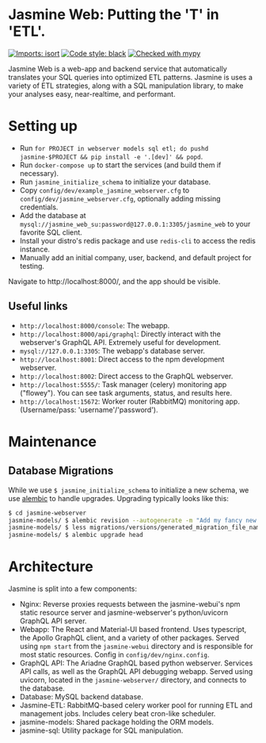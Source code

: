 Jasmine Web: Putting the 'T' in 'ETL'.
==================================
[![Imports: isort](https://img.shields.io/badge/%20imports-isort-%231674b1?style=flat&labelColor=ef8336)](https://pycqa.github.io/isort/)
[![Code style: black](https://img.shields.io/badge/code%20style-black-000000.svg)](https://github.com/psf/black)
[![Checked with mypy](http://www.mypy-lang.org/static/mypy_badge.svg)](http://mypy-lang.org/)

Jasmine Web is a web-app and backend service that automatically translates your SQL queries into optimized ETL patterns.
Jasmine is uses a variety of ETL strategies, along with a SQL manipulation library, to make your analyses easy, near-realtime, and performant.

Setting up
==========
- Run `for PROJECT in webserver models sql etl; do pushd jasmine-$PROJECT && pip install -e '.[dev]' && popd`.
- Run `docker-compose up` to start the services (and build them if necessary).
- Run `jasmine_initialize_schema` to initialize your database.
- Copy `config/dev/example_jasmine_webserver.cfg` to `config/dev/jasmine_webserver.cfg`, optionally adding missing credentials.
- Add the database at `mysql://jasmine_web_su:password@127.0.0.1:3305/jasmine_web` to your favorite SQL client.
- Install your distro's redis package and use `redis-cli` to access the redis instance.
- Manually add an initial company, user, backend, and default project for testing.

Navigate to http://localhost:8000/, and the app should be visible.

Useful links
------------
- `http://localhost:8000/console`: The webapp.
- `http://localhost:8000/api/graphql`: Directly interact with the webserver's GraphQL API. Extremely useful for development.
- `mysql://127.0.0.1:3305`: The webapp's database server.
- `http://localhost:8001`: Direct access to the npm development webserver.
- `http://localhost:8002`: Direct access to the GraphQL webserver.
- `http://localhost:5555/`: Task manager (celery) monitoring app ("flowey"). You can see task arguments, status, and results here.
- `http://localhost:15672`: Worker router (RabbitMQ) monitoring app. (Username/pass: 'username'/'password').


Maintenance
===========
Database Migrations
-------------------
While we use `$ jasmine_initialize_schema` to initialize a new schema, we use [alembic](https://alembic.sqlalchemy.org/en/latest/tutorial.html) to handle upgrades.
Upgrading typically looks like this:
```bash
$ cd jasmine-webserver
jasmine-models/ $ alembic revision --autogenerate -m "Add my fancy new column."
jasmine-models/ $ less migrations/versions/generated_migration_file_name.py  # Review and make any necessary edits.
jasmine-models/ $ alembic upgrade head
```


Architecture
============
Jasmine is split into a few components:
- Nginx: Reverse proxies requests between the jasmine-webui's npm static resource server and jasmine-webserver's python/uvicorn GraphQL API server.
- Webapp: The React and Material-UI based frontend. Uses typescript, the Apollo GraphQL client, and a variety of other packages.
    Served using `npm start` from the `jasmine-webui` directory and is responsible for most static resources.
    Config in `config/dev/nginx.config`.
- GraphQL API: The Ariadne GraphQL based python webserver. Services API calls, as well as the GraphQL API debugging webapp.
    Served using uvicorn, located in the `jasmine-webserver/` directory, and connects to the database.
- Database: MySQL backend database.
- Jasmine-ETL: RabbitMQ-based celery worker pool for running ETL and management jobs. Includes celery beat cron-like scheduler.
- jasmine-models: Shared package holding the ORM models.
- jasmine-sql: Utility package for SQL manipulation.
